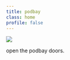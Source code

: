 ```yaml
---
title: podbay
class: home
profile: false
---
```




![](/podbay/images/hal9000.jpg)

open the podbay doors. 
